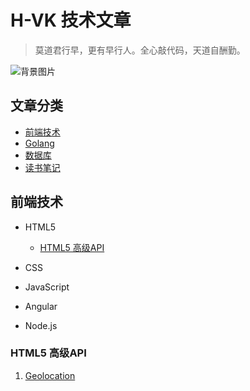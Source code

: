 # H-VK 技术文章
> 莫道君行早，更有早行人。全心敲代码，天道自酬勤。

![背景图片](https://github.com/SilenceHVK/Articles/raw/master/assets/images/bgImages/bg2.jpg)    

## 文章分类 

- [前端技术](#user-content-前端技术)
- [Golang]()
- [数据库](#user-content-数据库)
- [读书笔记](#user-content-读书笔记)


## 前端技术

- HTML5

	- [HTML5 高级API](#user-content-html5-高级api) 
	
- CSS
- JavaScript
- Angular
- Node.js


### HTML5 高级API

1. [Geolocation](https://github.com/SilenceHVK/articles/issues/33)
